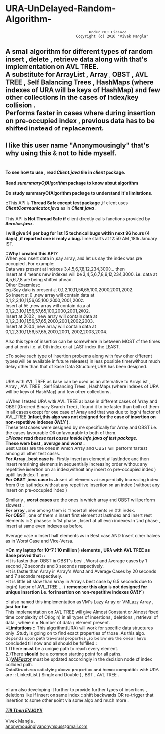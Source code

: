 # URA-UnDelayed-Random-Algorithm-
                                          Under MIT Licence
                                    Copyright (c) 2016 "Vivek Mangla"
A small algorithm for different types of random insert , delete , retrieve data along with that's implementation on AVL TREE.<br>
A substitute for ArrayList , Array  , OBST , AVL TREE , Self Balancing Trees , HashMaps (where indexes of URA will be keys of HashMap) and few other collections in the cases of index/key collision .<br>
Performs faster  in cases where during insertion on pre-occupied index , previous data has to be shifted instead of replacement.<br>
-----------------
<b>I like this user name "Anonymousingly" that's why using this & not to hide myself.</b><br><br>
-----------------
<b>To see how to use , read <i>Client.java</i> file in <i>client</i> package.</b><br><br>
<b>Read <i>summmaryOfAlgorithm</i> package to know about algorithm</b><br><br>
<b>Do study summaryOfAlgorithm package to understand it's limitations.</b><br>

<b>::</b>This API is <b>Thread Safe except test package </b>,if client uses <b><i>ClientCommunicator.java</i></b> as in <b><i>Client.java</i></b> .<br><br>
This API is <b>Not Thread Safe if </b>client directly calls functions provided by <b><i>Service.java</i></b> .

<b>I will give $4 per bug for 1st 15 technical bugs within next 96 hours (4 days) ,if reported one is realy a bug.</b>Time starts at 12:50 AM ,18th January IST. 

<b>::</b><b>Why I created this API ?</b><br>
When you insert data in ,say array, and let us say the index was pre occupied .
For example::<br>
Data was present at indexes 3,4,5,6,7,8,12,234,3000... then <br>
Insert at 4 means new indexes will be 3,4,5,6,7,8,9,12,234,3000. i.e. data at 4,5,6,7,8 are being shifted ahead.<br>
Other Exapmles::<br>
eg.:Say data is present at 0,1,2,10,11,56,65,100,2000,2001,2002.<br>
So insert at   0 ,new array will contain data at 0,1,2,3,10,11,56,65,100,2000,2001,2002.<br>
Insert at 56 ,new array will contain data at 0,1,2,3,10,11,56,57,65,100,2000,2001,2002.<br>
Insert at 2002 , new array will contain data at 0,1,2,3,10,11,56,57,65,2000,2001,2002,2003.<br>
Insert at 2004 ,new array will contain data at 0,1,2,3,10,11,56,57,65,2000,2001, 2002,2003,2004.<br>

Also  this type of insertion can  be somewhere in between MOST of the times  and at ends i.e. at 0th index or at LAST index the LEAST.<br>

<b>::</b>To solve such type of insertion problems along with few other different types(will be available in future releases) in less possible time(without much delay other than that of Base Data Structure),URA has been designed.<br><br>

URA with AVL TREE as base can be used as an alternative to ArrayList , Array  , AVL TREE , Self Balancing Trees , HashMaps (where indexes of URA will be keys of HashMap) and few other collections .<br>

<b>::</b>When I tested URA with AVL TREE as base in different cases of Array and OBST(Ordered Binary Search Tree) ,I found it to be faster than both of them in all cases except for one case of Array and that was due to log(n) factor of AVL_TREE <b>(infact,this algo was not designed for the case of insertion on non-repetitive indexes <i> ONLY </i>)</b>.<br>
These test cases were designed by me specifically for Array and OBST i.e. the cases favourable OR unfavourable to both of them.<br>
<b>::</b><b><i>Please read these test cases inside Info.java of test package.</i></b><br>
<b> These were best , average and worst .</b><br>
Best Cases are the ones in which Array and OBST will perform fastest among all other test cases.<br>
<b> For Array , best case is </b>::Firstly insert an element at lastIndex and then insert remaining elements in sequentially increasing order without any repetitive insertion on an index(without any insert on pre-occupied index ) uptill lastIndex-1.  and<br>
<b> For OBST ,best case is </b>::Insert all elements at sequentially increasing index from 0 to lastIndex without any repetitive insertion on an index ( without any insert on pre-occupied index ) <br>

Similarly , <b> worst cases </b> are the ones in which array and OBST will perform slowest .<br>
<b>For array </b>, one among them is ::Insert all elements on 0th index.<br>
<b>For OBST </b> , one of them is insert first element at lastIndex and insert rest elements in 2 phases:: In 1st phase , Insert at all even indexes.In 2nd phase , insert at same even indexes as before.<br>

Average case = Insert half elements as in Best case AND Insert other halves as in Worst Case and Vice-Versa.<br>

<b>::</b><b>On my laptop for 10^7 ( 10 million ) elements , URA with AVL TREE as Base proved that ::</b><br>
*It is faster than OBST in OBST's best , Worst and Average cases by 1 second ,12 seconds and 3 seconds respectively.<br>
*It is faster than Array in Array's Worst and Average Cases by 20 seconds and 7 seconds respectively.<br>
*It is little bit slow than Array in Array's best case by 6.5 seconds due to log(n) factor of AVL_TREE ... ( <b> remember this algo is not designed for unique insertion i.e. for insertion on non-repetitive indexes <i> ONLY </i> </b> )<br>

<b>::</b>I also named this implementation as VM's Lazy Array or VMLazy Array ,<b> just for fun </b> .<br>
This implementation on AVL TREE will give Almost Constant or Almost fixed time complexity of O(log n) in all types of insertions , deletions , retrieval of data , where n = Number of data / element present.
<br>
<b>::</b><b>Limitations ::</b>
This algorithm(URA) will work for specific data structures only .Study is going on to find exact properties of those .As this algo. depends upon path traversal properties ,so below are the ones I have concluded till now and all should be fulfilled::<br>
1.)There <b>must</b> be a unique path to reach every element.<br>
2.)There <b>should</b> be a common starting point for all paths.<br>
3.)<b><i><u>VMFactor</u></i></b> must be updated accordingly in the decision node of index collided path.<br>
DataStructures satisfying above properties and hence compatible with URA are :: LinkedList ( Single and Double ) , BST , AVL TREE .<br><br>

<b>::</b>I am also developing it further to provide further types of insertions , deletions like if insert on same index :: shift backwards OR re-trigger that insertion to some other point via some algo and much more .<br>
<br>
<b><i><u> Till Then ENJOY!! </u></i></b>
<br>---<br>
Vivek Mangla .<br>
anonymousinglyanonymous@gmail.com
